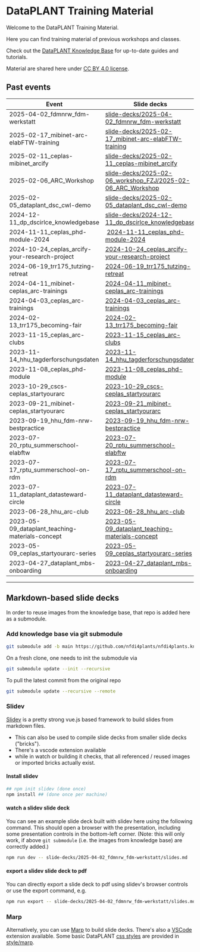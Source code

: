 # DataPLANT Training Material

Welcome to the DataPLANT Training Material.

Here you can find training material of previous workshops and classes.

Check out the [DataPLANT Knowledge Base](https://nfdi4plants.org/nfdi4plants.knowledgebase/) for up-to-date guides and tutorials.

Material are shared here under [CC BY 4.0 license](https://creativecommons.org/licenses/by/4.0/).

## Past events


Event | Slide decks
----|---
2025-04-02_fdmnrw_fdm-werkstatt         | [slide-decks/2025-04-02_fdmnrw_fdm-werkstatt](slide-decks/2025-04-02_fdmnrw_fdm-werkstatt/slides.pdf)
2025-02-17_mibinet-arc-elabFTW-training | [slide-decks/2025-02-17_mibinet-arc-elabFTW-training](slide-decks/2025-02-17_mibinet-arc-elabFTW-training/combined-slides/2025-02-17_mibinet-arc-elabFTW-training.pdf)
2025-02-11_ceplas-mibinet_arcify        | [slide-decks/2025-02-11_ceplas-mibinet_arcify](slide-decks/2025-02-11_ceplas-mibinet_arcify)
2025-02-06_ARC_Workshop | [slide-decks/2025-02-06_workshop_FZJ/2025-02-06_ARC_Workshop](slide-decks/2025-02-06_workshop_FZJ/2025-02-06_ARC_Workshop.pdf)
2025-02-05_dataplant_dsc_cwl-demo       | [slide-decks/2025-02-05_dataplant_dsc_cwl-demo](slide-decks/2025-02-05_dataplant_dsc_cwl-demo)
2024-12-11_dp_dscirlce_knowledgebase    | [slide-decks/2024-12-11_dp_dscirlce_knowledgebase](slide-decks/2024-12-11_dp_dscirlce_knowledgebase)
2024-11-11_ceplas_phd-module-2024 | [2024-11-11_ceplas_phd-module-2024](slide-decks/2024-11-11_ceplas_phd-module-2024/combined-slides/2024-11-11_ceplas_phd-module-2024.pdf)
2024-10-24_ceplas_arcify-your-research-project | [2024-10-24_ceplas_arcify-your-research-project](slide-decks/2024-10-24_ceplas_arcify-your-research-project/_combined-slides/2024-10-24_CEPLAS-ARCify-your-research-project.pdf)
2024-06-19_trr175_tutzing-retreat | [2024-06-19_trr175_tutzing-retreat](slide-decks/2024-06-19_trr175_tutzing-retreat)
2024-04-11_mibinet-ceplas_arc-trainings | [2024-04-11_mibinet-ceplas_arc-trainings](slide-decks/2024-04-11_mibinet-ceplas_arc-trainings)
2024-04-03_ceplas_arc-trainings | [2024-04-03_ceplas_arc-trainings](slide-decks/2024-04-03_ceplas_arc-trainings)
2024-02-13_trr175_becoming-fair | [2024-02-13_trr175_becoming-fair](slide-decks/2024-02-13_trr175_becoming-fair)
2023-11-15_ceplas_arc-clubs | [2023-11-15_ceplas_arc-clubs](slide-decks/2023-11-15_ceplas_arc-clubs)
2023-11-14_hhu_tagderforschungsdaten | [2023-11-14_hhu_tagderforschungsdaten](slide-decks/2023-11-14_hhu_tagderforschungsdaten)
2023-11-08_ceplas_phd-module | [2023-11-08_ceplas_phd-module](slide-decks/2023-11-08_ceplas_phd-module)
2023-10-29_cscs-ceplas_startyourarc | [2023-10-29_cscs-ceplas_startyourarc](slide-decks/2023-10-29_cscs-ceplas_startyourarc)
2023-09-21_mibinet-ceplas_startyourarc | [2023-09-21_mibinet-ceplas_startyourarc](slide-decks/2023-09-21_mibinet-ceplas_startyourarc)
2023-09-19_hhu_fdm-nrw-bestpractice | [2023-09-19_hhu_fdm-nrw-bestpractice](slide-decks/2023-09-19_hhu_fdm-nrw-bestpractice)
2023-07-20_rptu_summerschool-elabftw | [2023-07-20_rptu_summerschool-elabftw](slide-decks/2023-07-20_rptu_summerschool-elabftw)
2023-07-17_rptu_summerschool-on-rdm | [2023-07-17_rptu_summerschool-on-rdm](slide-decks/2023-07-17_rptu_summerschool-on-rdm)
2023-07-11_dataplant_datasteward-circle | [2023-07-11_dataplant_datasteward-circle](slide-decks/2023-07-11_dataplant_datasteward-circle)
2023-06-28_hhu_arc-club | [2023-06-28_hhu_arc-club](slide-decks/2023-06-28_hhu_arc-club)
2023-05-09_dataplant_teaching-materials-concept | [2023-05-09_dataplant_teaching-materials-concept](slide-decks/2023-05-09_dataplant_teaching-materials-concept)
2023-05-09_ceplas_startyourarc-series | [2023-05-09_ceplas_startyourarc-series](slide-decks/2023-05-09_ceplas_startyourarc-series)
2023-04-27_dataplant_mbs-onboarding | [2023-04-27_dataplant_mbs-onboarding](slide-decks/2023-04-27_dataplant_mbs-onboarding)

---

## Markdown-based slide decks

In order to reuse images from the knowledge base, that repo is added here as a submodule.

### Add knowledge base via git submodule

```bash
git submodule add -b main https://github.com/nfdi4plants/nfdi4plants.knowledgebase/ public/kb
```

On a fresh clone, one needs to init the submodule via

```bash
git submodule update --init --recursive
```

To pull the latest commit from the original repo

```bash
git submodule update --recursive --remote
```

### Slidev

[Slidev](http://sli.dev/) is a pretty strong vue.js based framework to build slides from markdown files.

- This can also be used to compile slide decks from smaller slide decks ("bricks").
- There's a vscode extension available
- while in watch or building it checks, that all referenced / reused images or imported bricks actually exist.

#### Install slidev

```bash
## npm init slidev (done once)
npm install ## (done once per machine)
```

#### watch a slidev slide deck

You can see an example slide deck built with slidev here using the following command. 
This should open a browser with the presentation, including some presentation controls in the bottom-left corner.
(Note: this will only work, if above `git submodule` (i.e. the images from knowledge base) are correctly added.)

```bash
npm run dev -- slide-decks/2025-04-02_fdmnrw_fdm-werkstatt/slides.md
```

#### export a slidev slide deck to pdf

You can directly export a slide deck to pdf using slidev's browser controls or use the export command, e.g.

```bash
npm run export -- slide-decks/2025-04-02_fdmnrw_fdm-werkstatt/slides.md --output slide-decks/2025-04-02_fdmnrw_fdm-werkstatt/slides.pdf
```

### Marp

Alternatively, you can use [Marp](https://marpit.marp.app/markdown) to build slide decks.
There's also a [VSCode](https://github.com/marp-team/marp-vscode) extension available.
Some basic DataPLANT [css styles](https://marpit.marp.app/theme-css) are provided in [style/marp](style/marp).